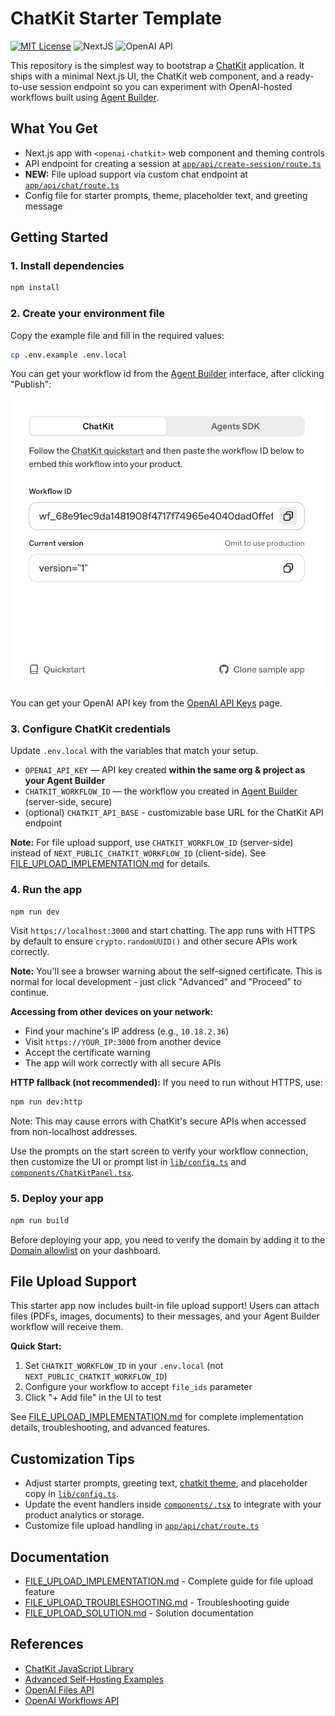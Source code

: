# ChatKit Starter Template

[![MIT License](https://img.shields.io/badge/License-MIT-green.svg)](LICENSE)
![NextJS](https://img.shields.io/badge/Built_with-NextJS-blue)
![OpenAI API](https://img.shields.io/badge/Powered_by-OpenAI_API-orange)

This repository is the simplest way to bootstrap a [ChatKit](http://openai.github.io/chatkit-js/) application. It ships with a minimal Next.js UI, the ChatKit web component, and a ready-to-use session endpoint so you can experiment with OpenAI-hosted workflows built using [Agent Builder](https://platform.openai.com/agent-builder).

## What You Get

- Next.js app with `<openai-chatkit>` web component and theming controls
- API endpoint for creating a session at [`app/api/create-session/route.ts`](app/api/create-session/route.ts)
- **NEW:** File upload support via custom chat endpoint at [`app/api/chat/route.ts`](app/api/chat/route.ts)
- Config file for starter prompts, theme, placeholder text, and greeting message

## Getting Started

### 1. Install dependencies

```bash
npm install
```

### 2. Create your environment file

Copy the example file and fill in the required values:

```bash
cp .env.example .env.local
```

You can get your workflow id from the [Agent Builder](https://platform.openai.com/agent-builder) interface, after clicking "Publish":

<img src="./public/docs/workflow.jpg" width=500 />

You can get your OpenAI API key from the [OpenAI API Keys](https://platform.openai.com/api-keys) page.

### 3. Configure ChatKit credentials

Update `.env.local` with the variables that match your setup.

- `OPENAI_API_KEY` — API key created **within the same org & project as your Agent Builder**
- `CHATKIT_WORKFLOW_ID` — the workflow you created in [Agent Builder](https://platform.openai.com/agent-builder) (server-side, secure)
- (optional) `CHATKIT_API_BASE` - customizable base URL for the ChatKit API endpoint

**Note:** For file upload support, use `CHATKIT_WORKFLOW_ID` (server-side) instead of `NEXT_PUBLIC_CHATKIT_WORKFLOW_ID` (client-side). See [FILE_UPLOAD_IMPLEMENTATION.md](FILE_UPLOAD_IMPLEMENTATION.md) for details.

### 4. Run the app

```bash
npm run dev
```

Visit `https://localhost:3000` and start chatting. The app runs with HTTPS by default to ensure `crypto.randomUUID()` and other secure APIs work correctly.

**Note:** You'll see a browser warning about the self-signed certificate. This is normal for local development - just click "Advanced" and "Proceed" to continue.

**Accessing from other devices on your network:**
- Find your machine's IP address (e.g., `10.18.2.36`)
- Visit `https://YOUR_IP:3000` from another device
- Accept the certificate warning
- The app will work correctly with all secure APIs

**HTTP fallback (not recommended):**
If you need to run without HTTPS, use:
```bash
npm run dev:http
```
Note: This may cause errors with ChatKit's secure APIs when accessed from non-localhost addresses.

Use the prompts on the start screen to verify your workflow connection, then customize the UI or prompt list in [`lib/config.ts`](lib/config.ts) and [`components/ChatKitPanel.tsx`](components/ChatKitPanel.tsx).

### 5. Deploy your app

```bash
npm run build
```

Before deploying your app, you need to verify the domain by adding it to the [Domain allowlist](https://platform.openai.com/settings/organization/security/domain-allowlist) on your dashboard.

## File Upload Support

This starter app now includes built-in file upload support! Users can attach files (PDFs, images, documents) to their messages, and your Agent Builder workflow will receive them.

**Quick Start:**
1. Set `CHATKIT_WORKFLOW_ID` in your `.env.local` (not `NEXT_PUBLIC_CHATKIT_WORKFLOW_ID`)
2. Configure your workflow to accept `file_ids` parameter
3. Click "+ Add file" in the UI to test

See [FILE_UPLOAD_IMPLEMENTATION.md](FILE_UPLOAD_IMPLEMENTATION.md) for complete implementation details, troubleshooting, and advanced features.

## Customization Tips

- Adjust starter prompts, greeting text, [chatkit theme](https://chatkit.studio/playground), and placeholder copy in [`lib/config.ts`](lib/config.ts).
- Update the event handlers inside [`components/.tsx`](components/ChatKitPanel.tsx) to integrate with your product analytics or storage.
- Customize file upload handling in [`app/api/chat/route.ts`](app/api/chat/route.ts)

## Documentation

- [FILE_UPLOAD_IMPLEMENTATION.md](FILE_UPLOAD_IMPLEMENTATION.md) - Complete guide for file upload feature
- [FILE_UPLOAD_TROUBLESHOOTING.md](FILE_UPLOAD_TROUBLESHOOTING.md) - Troubleshooting guide
- [FILE_UPLOAD_SOLUTION.md](FILE_UPLOAD_SOLUTION.md) - Solution documentation

## References

- [ChatKit JavaScript Library](http://openai.github.io/chatkit-js/)
- [Advanced Self-Hosting Examples](https://github.com/openai/openai-chatkit-advanced-samples)
- [OpenAI Files API](https://platform.openai.com/docs/api-reference/files)
- [OpenAI Workflows API](https://platform.openai.com/docs/api-reference/workflows)

